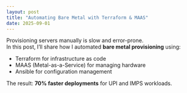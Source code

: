 ```yaml
---
layout: post
title: "Automating Bare Metal with Terraform & MAAS"
date: 2025-09-01
---
```


Provisioning servers manually is slow and error-prone.  
In this post, I’ll share how I automated **bare metal provisioning** using:

- Terraform for infrastructure as code
- MAAS (Metal-as-a-Service) for managing hardware
- Ansible for configuration management

The result: **70% faster deployments** for UPI and IMPS workloads.

